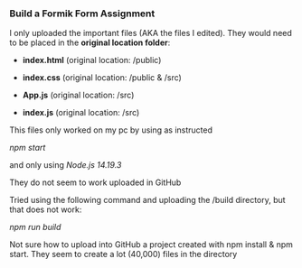 ### Build a Formik Form Assignment

I only uploaded the important files (AKA the files I edited). They would need to be placed in the **original location folder**:

- **index.html** (original location: /public)

- **index.css** (original location: /public & /src)

- **App.js** (original location: /src)

- **index.js** (original location: /src)

This files only worked on my pc by using as instructed

*npm start*

and only using *Node.js 14.19.3*

They do not seem to work uploaded in GitHub

Tried using the following command and uploading the /build directory, but that does not work:

*npm run build*

Not sure how to upload into GitHub a project created with npm install & npm start. They seem to create a lot (40,000) files in the directory
